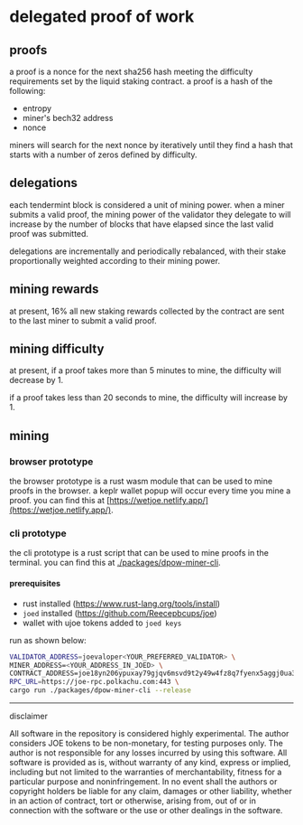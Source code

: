 # delegated proof of work

## proofs

a proof is a nonce for the next sha256 hash meeting the difficulty requirements set by the liquid staking contract. a proof is a hash of the following: 
* entropy
* miner's bech32 address 
* nonce

miners will search for the next nonce by iteratively until they find a hash that starts with a number of zeros defined by difficulty.

## delegations 

each tendermint block is considered a unit of mining power. when a miner submits a valid proof, the mining power of the validator they delegate to will increase by the number of blocks that have elapsed since the last valid proof was submitted. 

delegations are incrementally and periodically rebalanced, with their stake proportionally weighted according to their mining power.

## mining rewards 

at present, 16% all new staking rewards collected by the contract are sent to the last miner to submit a valid proof.

## mining difficulty 

at present, if a proof takes more than 5 minutes to mine, the difficulty will decrease by 1.

if a proof takes less than 20 seconds to mine, the difficulty will increase by 1.

## mining 

### browser prototype 
the browser prototype is a rust wasm module that can be used to mine proofs in the browser. a keplr wallet popup will occur every time you mine a proof. you can find this at [https://wetjoe.netlify.app/](https://wetjoe.netlify.app/).

### cli prototype
the cli prototype is a rust script that can be used to mine proofs in the terminal. you can find this at [./packages/dpow-miner-cli](./packages/dpow-miner-cli). 

#### prerequisites
* rust installed (https://www.rust-lang.org/tools/install)
* `joed` installed (https://github.com/Reecepbcups/joe)
* wallet with ujoe tokens added to `joed keys`


run as shown below:

```bash
VALIDATOR_ADDRESS=joevaloper<YOUR_PREFERRED_VALIDATOR> \
MINER_ADDRESS=<YOUR_ADDRESS_IN_JOED> \
CONTRACT_ADDRESS=joe18yn206ypuxay79gjqv6msvd9t2y49w4fz8q7fyenx5aggj0ua37qnv0qf3 \
RPC_URL=https://joe-rpc.polkachu.com:443 \
cargo run ./packages/dpow-miner-cli --release
```












----------------------------------------------------------------------------------
disclaimer

All software in the repository is considered highly experimental. The author considers JOE tokens to be non-monetary, for testing purposes only. The author is not responsible for any losses incurred by using this software. All software is provided as is, without warranty of any kind, express or implied, including but not limited to the warranties of merchantability, fitness for a particular purpose and noninfringement. In no event shall the authors or copyright holders be liable for any claim, damages or other liability, whether in an action of contract, tort or otherwise, arising from, out of or in connection with the software or the use or other dealings in the software. 